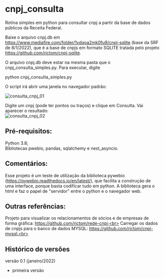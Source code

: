 # cnpj_consulta
Rotina simples em python para consultar cnpj a partir da base de dados públicos da Receita Federal.

Baixe o arquivo cnpj.db em https://www.mediafire.com/folder/1vdqoa2mk0fu9/cnpj-sqlite (base da SRF de 8/1/2022), que é a base de cnpjs em formato SQLITE tratada pelo projeto https://github.com/rictom/cnpj-sqlite.

O arquivo cnpj.db deve estar na mesma pasta que o cnpj_consulta_simples.py. Para executar, digite

python cnpj_consulta_simples.py

O script irá abrir uma janela no navegador padrão:<br>

![consulta_cnpj_01](https://user-images.githubusercontent.com/71139693/150223302-2632a814-3f7c-45f5-b1cf-390d910e24db.jpg)

Digite um cnpj (pode ter pontos ou traços) e clique em Consulta. Vai aparecer o resultado:<br>
![consulta_cnpj_02](https://user-images.githubusercontent.com/71139693/150223321-e139f59f-8058-4388-9605-517d1d970d5c.jpg)

## Pré-requisitos:
Python 3.8;<br>
Bibliotecas pwebio, pandas, sqlalchemy e nest_asyncio.<br>

## Comentários:
Esse projeto é um teste de utilização da biblioteca pywebio (https://pywebio.readthedocs.io/en/latest/), que facilita a construção de uma interface, porque basta codificar tudo em python. A biblioteca gera o html e faz o papel de "servidor" entre o python e o navegador web.<br>

## Outras referências:
Projeto para visualizar os relacionamentos de sócios e de empresas de forma gráfica: https://github.com/rictom/rede-cnpj;<br>
Carregar os dados de cnpjs para o banco de dados MYSQL: https://github.com/rictom/cnpj-mysql.<br>

## Histórico de versões

versão 0.1 (janeiro/2022)
- primeira versão
